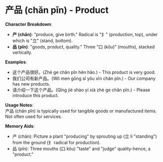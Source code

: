 # **产品 (chǎn pǐn) - Product**

**Character Breakdown**:  
- **产 (chǎn)**: "produce, give birth." Radical is "⺩" (production, top), under which is "立" (stand, bottom).  
- **品 (pǐn)**: "goods, product, quality." Three "口 (kǒu)” (mouths), stacked vertically.

**Examples**:  
- 这个产品很好。(Zhè ge chǎn pǐn hěn hǎo.) - This product is very good.  
- 我们公司有新产品。(Wǒ men gōng sī yǒu xīn chǎn pǐn.) - Our company has new products.  
- 请介绍一下这个产品。(Qǐng jiè shào yí xià zhè ge chǎn pǐn.) - Please introduce this product.

**Usage Notes**:  
产品 (chǎn pǐn) is typically used for tangible goods or manufactured items. Not often used for services.

**Memory Aids**:  
- 产 (chǎn): Picture a plant "producing" by sprouting up (立 lì "standing") from the ground (⺩ radical for production).  
- 品 (pǐn): Three mouths (口 kǒu) "taste" and "judge" quality-hence, a "product."